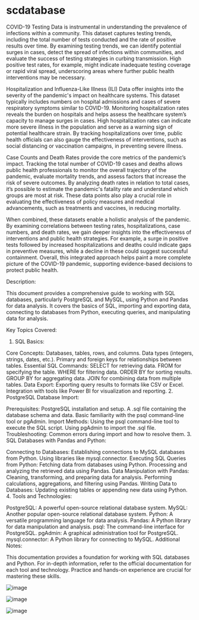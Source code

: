 # scdatabase


COVID-19 Testing Data is instrumental in understanding the prevalence of infections within a community. This dataset captures testing trends, including the total number of tests conducted and the rate of positive results over time. By examining testing trends, we can identify potential surges in cases, detect the spread of infections within communities, and evaluate the success of testing strategies in curbing transmission. High positive test rates, for example, might indicate inadequate testing coverage or rapid viral spread, underscoring areas where further public health interventions may be necessary.

Hospitalization and Influenza-Like Illness (ILI) Data offer insights into the severity of the pandemic's impact on healthcare systems. This dataset typically includes numbers on hospital admissions and cases of severe respiratory symptoms similar to COVID-19. Monitoring hospitalization rates reveals the burden on hospitals and helps assess the healthcare system’s capacity to manage surges in cases. High hospitalization rates can indicate more severe illness in the population and serve as a warning sign of potential healthcare strain. By tracking hospitalizations over time, public health officials can also gauge the effectiveness of interventions, such as social distancing or vaccination campaigns, in preventing severe illness.

Case Counts and Death Rates provide the core metrics of the pandemic’s impact. Tracking the total number of COVID-19 cases and deaths allows public health professionals to monitor the overall trajectory of the pandemic, evaluate mortality trends, and assess factors that increase the risk of severe outcomes. By analyzing death rates in relation to total cases, it’s possible to estimate the pandemic's fatality rate and understand which groups are most at risk. These data points also play a crucial role in evaluating the effectiveness of policy measures and medical advancements, such as treatments and vaccines, in reducing mortality.

When combined, these datasets enable a holistic analysis of the pandemic. By examining correlations between testing rates, hospitalizations, case numbers, and death rates, we gain deeper insights into the effectiveness of interventions and public health strategies. For example, a surge in positive tests followed by increased hospitalizations and deaths could indicate gaps in preventive measures, while a decline in these could suggest successful containment. Overall, this integrated approach helps paint a more complete picture of the COVID-19 pandemic, supporting evidence-based decisions to protect public health.

Description:

This document provides a comprehensive guide to working with SQL databases, particularly PostgreSQL and MySQL, using Python and Pandas for data analysis. It covers the basics of SQL, importing and exporting data, connecting to databases from Python, executing queries, and manipulating data for analysis.

Key Topics Covered:

1. SQL Basics:

Core Concepts:
Databases, tables, rows, and columns.
Data types (integers, strings, dates, etc.).
Primary and foreign keys for relationships between tables.
Essential SQL Commands:
SELECT for retrieving data.
FROM for specifying the table.
WHERE for filtering data.
ORDER BY for sorting results.
GROUP BY for aggregating data.
JOIN for combining data from multiple tables.
Data Export:
Exporting query results to formats like CSV or Excel.
Integration with tools like Power BI for visualization and reporting.
2. PostgreSQL Database Import:

Prerequisites:
PostgreSQL installation and setup.
A .sql file containing the database schema and data.
Basic familiarity with the psql command-line tool or pgAdmin.
Import Methods:
Using the psql command-line tool to execute the SQL script.
Using pgAdmin to import the .sql file.
Troubleshooting: Common errors during import and how to resolve them.
3. SQL Databases with Pandas and Python:

Connecting to Databases:
Establishing connections to MySQL databases from Python.
Using libraries like mysql.connector.
Executing SQL Queries from Python:
Fetching data from databases using Python.
Processing and analyzing the retrieved data using Pandas.
Data Manipulation with Pandas:
Cleaning, transforming, and preparing data for analysis.
Performing calculations, aggregations, and filtering using Pandas.
Writing Data to Databases:
Updating existing tables or appending new data using Python.
4. Tools and Technologies:

PostgreSQL: A powerful open-source relational database system.
MySQL: Another popular open-source relational database system.
Python: A versatile programming language for data analysis.
Pandas: A Python library for data manipulation and analysis.
psql: The command-line interface for PostgreSQL.
pgAdmin: A graphical administration tool for PostgreSQL.
mysql.connector: A Python library for connecting to MySQL.
Additional Notes:

This documentation provides a foundation for working with SQL databases and Python.
For in-depth information, refer to the official documentation for each tool and technology.
Practice and hands-on experience are crucial for mastering these skills.


![image](https://github.com/user-attachments/assets/c44541f3-06a0-42bf-bc26-cf2803d20598)


![image](https://github.com/user-attachments/assets/d437ef77-2c7d-44b7-91f9-4fa8213868b9)


![image](https://github.com/user-attachments/assets/3b48c275-8c95-401f-a83e-9dc5da7e1faa)


